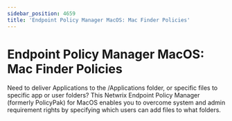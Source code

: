 ```yaml
---
sidebar_position: 4659
title: 'Endpoint Policy Manager MacOS: Mac Finder Policies'
---
```


# Endpoint Policy Manager MacOS: Mac Finder Policies

Need to deliver Applications to the /Applications folder, or specific files to specific app or user folders? This Netwrix Endpoint Policy Manager (formerly PolicyPak) for MacOS enables you to overcome system and admin requirement rights by specifying which users can add files to what folders.